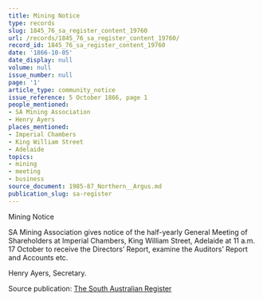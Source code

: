 ```yaml
---
title: Mining Notice
type: records
slug: 1845_76_sa_register_content_19760
url: /records/1845_76_sa_register_content_19760/
record_id: 1845_76_sa_register_content_19760
date: '1866-10-05'
date_display: null
volume: null
issue_number: null
page: '1'
article_type: community_notice
issue_reference: 5 October 1866, page 1
people_mentioned:
- SA Mining Association
- Henry Ayers
places_mentioned:
- Imperial Chambers
- King William Street
- Adelaide
topics:
- mining
- meeting
- business
source_document: 1985-87_Northern__Argus.md
publication_slug: sa-register
---
```


Mining Notice

SA Mining Association gives notice of the half-yearly General Meeting of Shareholders at Imperial Chambers, King William Street, Adelaide at 11 a.m. 17 October to receive the Directors’ Report, examine the Auditors’ Report and Accounts etc.

Henry Ayers, Secretary.

Source publication: [The South Australian Register](/publications/sa-register/)
